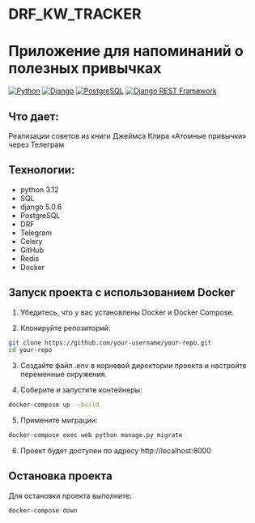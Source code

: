 # DRF_KW_TRACKER
# Приложение для напоминаний о полезных привычках
[![Python](https://img.shields.io/badge/-Python-464646?style=flat-square&logo=Python)](https://www.python.org/)
[![Django](https://img.shields.io/badge/-Django-464646?style=flat-square&logo=Django)](https://www.djangoproject.com/)
[![PostgreSQL](https://img.shields.io/badge/-PostgreSQL-464646?style=flat-square&logo=PostgreSQL)](https://www.postgresql.org/)
[![Django REST Framework](https://img.shields.io/badge/-Django%20REST%20Framework-464646?style=flat-square&logo=Django%20REST%20Framework)](https://www.django-rest-framework.org/)
## Что дает: 
Реализации советов из книги Джеймса Клира «Атомные привычки» через Телеграм
## Технологии:
- python 3.12
- SQL
- django 5.0.6
- PostgreSQL
- DRF
- Telegram
- Celery 
- GitHub
- Redis
- Docker

## Запуск проекта с использованием Docker

1. Убедитесь, что у вас установлены Docker и Docker Compose.

2. Клонируйте репозиторий:

```bash
git clone https://github.com/your-username/your-repo.git
cd your-repo
```

3. Создайте файл .env в корневой директории проекта и настройте переменные окружения.

4. Соберите и запустите контейнеры:

```bash
docker-compose up --build
```
5. Примените миграции:

```bash
docker-compose exec web python manage.py migrate
```
6. Проект будет доступен по адресу http://localhost:8000

## Остановка проекта

Для остановки проекта выполните:

```bash
docker-compose down
```